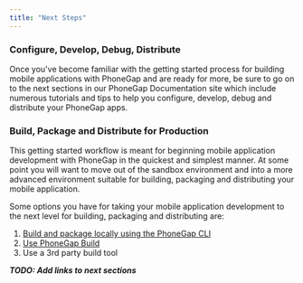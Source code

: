 ```yaml
---
title: "Next Steps"
---
```


### Configure, Develop, Debug, Distribute
Once you've become familiar with the getting started process for building mobile applications with PhoneGap and are ready for more, be sure 
to go on to the next sections in our PhoneGap Documentation site which include numerous tutorials and tips to help you configure, develop, 
debug and distribute your PhoneGap apps.  

### Build, Package and Distribute for Production

This getting started workflow is meant for beginning mobile application development with PhoneGap in the quickest and simplest manner. 
At some point you will want to move out of the sandbox environment and into a more advanced environment suitable for 
building, packaging and distributing your mobile application. 
 
Some options you have for taking your mobile application development to the next level for building, packaging and distributing are:

1. [Build and package locally using the PhoneGap CLI](http://docs.phonegap.com/en/edge/guide_cli_index.md.html#The%20Command-Line%20Interface)
2. [Use PhoneGap Build](http://build.phonegap.com) 
3. Use a 3rd party build tool 
 
***TODO: Add links to next sections***